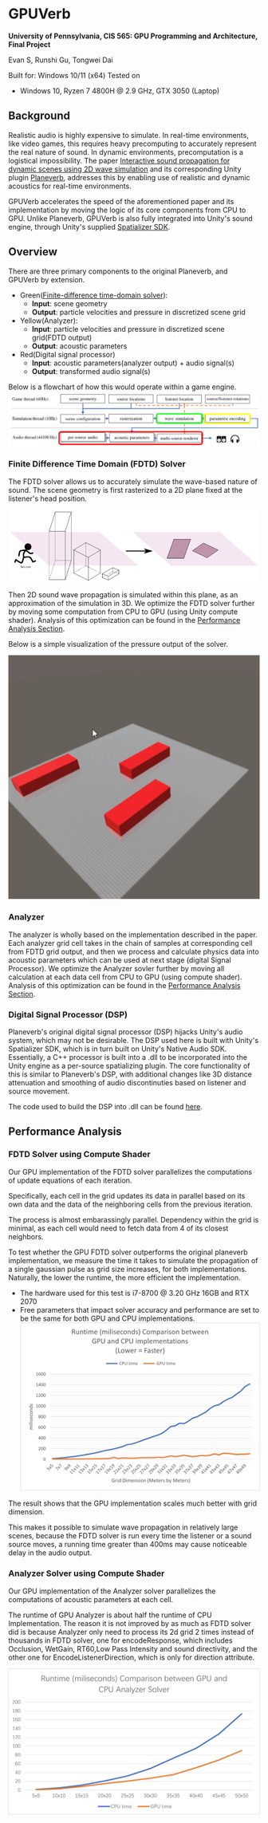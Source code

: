 GPUVerb
==================================
**University of Pennsylvania, CIS 565: GPU Programming and Architecture, Final Project**

Evan S, Runshi Gu, Tongwei Dai

Built for: Windows 10/11 (x64)
Tested on
- Windows 10, Ryzen 7 4800H @ 2.9 GHz, GTX 3050 (Laptop)

## Background
Realistic audio is highly expensive to simulate. In real-time environments, like video games, this requires heavy precomputing to accurately represent the real nature of sound. In dynamic environments, precomputation is a logistical impossibility. The paper [Interactive sound propagation for dynamic scenes using 2D wave simulation](https://www.microsoft.com/en-us/research/uploads/prod/2020/08/Planeverb_CameraReady_wFonts.pdf) and its corresponding Unity plugin [Planeverb](https://github.com/themattrosen/Planeverb/tree/master/), addresses this by enabling use of realistic and dynamic acoustics for real-time environments. 

GPUVerb accelerates the speed of the aforementioned paper and its implementation by moving the logic of its core components from CPU to GPU. Unlike Planeverb, GPUVerb is also fully integrated into Unity's sound engine, through Unity's supplied [Spatializer SDK](https://docs.unity3d.com/Manual/AudioSpatializerSDK.html).

## Overview
There are three primary components to the original Planeverb, and GPUVerb by extension.

- Green([Finite-difference time-domain solver](https://en.wikipedia.org/wiki/Finite-difference_time-domain_method)):
  - **Input**: scene geometry
  - **Output**: particle velocities and pressure in discretized scene grid
- Yellow(Analyzer):
  - **Input**: particle velocities and pressure in discretized scene grid(FDTD output)
  - **Output**: acoustic parameters
- Red(Digital signal processor)
  - **Input**: acoustic parameters(analyzer output) + audio signal(s)
  - **Output**: transformed audio signal(s)

Below is a flowchart of how this would operate within a game engine.  
![](./ReadmeImgs/workflow.png)

### Finite Difference Time Domain (FDTD) Solver
The FDTD solver allows us to accurately simulate the wave-based nature of sound. The scene geometry is first rasterized to a 2D plane fixed at the listener's head position. 

![](./ReadmeImgs/rasterization.png)

Then 2D sound wave propagation is simulated within this plane, as an approximation of the simulation in 3D. We optimize the FDTD solver further by moving some computation from CPU to GPU (using Unity compute shader). Analysis of this optimization can be found in the [Performance Analysis Section](#performance-analysis).

Below is a simple visualization of the pressure output of the solver.

![](./ReadmeImgs/fdtd_demo.gif)

### Analyzer
The analyzer is wholly based on the implementation described in the paper. Each analyzer grid cell takes in the chain of samples at corresponding cell from FDTD grid output, and then we process and calculate physics data into acoustic parameters which can be used at next stage (digital Signal Processor). We optimize the Analyzer sovler further by moving all calculation at each data cell from CPU to GPU (using compute shader). Analysis of this optimization can be found in the [Performance Analysis Section](#performance-analysis).

### Digital Signal Processor (DSP)
Planeverb's original digital signal processor (DSP) hijacks Unity's audio system, which may not be desirable. The DSP used here is built with Unity's Spatializer SDK, which is in turn built on Unity's Native Audio SDK. Essentially, a C++ processor is built into a .dll to be incorporated into the Unity engine as a per-source spatializing plugin. The core functionality of this is similar to Planeverb's DSP, with additional changes like 3D distance attenuation and smoothing of audio discontinuties based on listener and source movement. 

The code used to build the DSP into .dll can be found [here](https://github.com/GPUVerb/NativeDSPSandbox/tree/spatialize_focus/NativeCode).

## Performance Analysis
### FDTD Solver using Compute Shader
Our GPU implementation of the FDTD solver parallelizes the computations of update equations of each iteration.

Specifically, each cell in the grid updates its data in parallel based on its own data and the data of the neighboring cells from the previous iteration.

The process is almost embarassingly parallel. Dependency within the grid is minimal, as each cell would need to fetch data from 4 of its closest neighbors.

To test whether the GPU FDTD solver outperforms the original planeverb implementation, we measure the time it takes to simulate the propagation of a single gaussian pulse as grid size increases, for both implementations. Naturally, the lower the runtime, the more efficient the implementation.
- The hardware used for this test is i7-8700 @ 3.20 GHz 16GB and RTX 2070
- Free parameters that impact solver accuracy and performance are set to be the same for both GPU and CPU implementations.
![](./ReadmeImgs/FDTD_time.png)

The result shows that the GPU implementation scales much better with grid dimension. 

This makes it possible to simulate wave propagation in relatively large scenes, because the FDTD solver is run every time the listener or a sound source moves, a running time greater than 400ms may cause noticeable delay in the audio output.

### Analyzer Solver using Compute Shader
Our GPU implementation of the Analyzer solver parallelizes the computations of acoustic parameters at each cell.

The runtime of GPU Analyzer is about half the runtime of CPU Implementation. The reason it is not improved by as much as FDTD solver did is because Analyzer only need to process its 2d grid 2 times instead of thousands in FDTD solver, one for encodeResponse, which includes Occlusion, WetGain, RT60,Low Pass Intensity and sound directivity, and the other one for EncodeListenerDirection, which is only for direction attribute.  

![](./ReadmeImgs/Analyzer_time.png)

